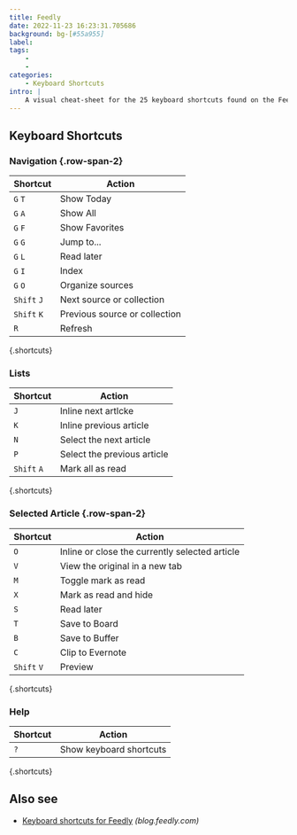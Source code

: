 ```yaml
---
title: Feedly
date: 2022-11-23 16:23:31.705686
background: bg-[#55a955]
label: 
tags: 
    - 
    - 
categories:
    - Keyboard Shortcuts
intro: |
    A visual cheat-sheet for the 25 keyboard shortcuts found on the Feedly app
---
```




Keyboard Shortcuts
------------------


### Navigation {.row-span-2}

Shortcut | Action
---|---
`G` `T`  | Show Today
`G` `A`  | Show All
`G` `F`  | Show Favorites
`G` `G`  | Jump to...
`G` `L`  | Read later
`G` `I`  | Index
`G` `O`  | Organize sources
`Shift` `J`  | Next source or collection
`Shift` `K`  | Previous source or collection
`R`  | Refresh
{.shortcuts}


### Lists

Shortcut | Action
---|---
`J`  | Inline next artlcke
`K`  | Inline previous article
`N`  | Select the next article
`P`  | Select the previous article
`Shift` `A`  | Mark all as read
{.shortcuts}


### Selected Article {.row-span-2}

Shortcut | Action
---|---
`O`  | Inline or close the currently selected article
`V`  | View the original in a new tab
`M`  | Toggle mark as read
`X`  | Mark as read and hide
`S`  | Read later
`T`  | Save to Board
`B`  | Save to Buffer
`C`  | Clip to Evernote
`Shift` `V`  | Preview
{.shortcuts}



### Help

Shortcut | Action
---|---
`?`  | Show keyboard shortcuts
{.shortcuts}




Also see
--------
- [Keyboard shortcuts for Feedly](https://blog.feedly.com/keyboard-shortcuts/) _(blog.feedly.com)_
